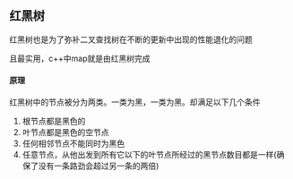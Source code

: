 ## 红黑树

红黑树也是为了弥补二叉查找树在不断的更新中出现的性能退化的问题

且最实用，c++中map就是由红黑树完成

#### 原理

红黑树中的节点被分为两类。一类为黑，一类为黑。却满足以下几个条件

1. 根节点都是黑色的
2. 叶节点都是黑色的空节点
3. 任何相邻节点不能同时为黑色
4. 任意节点，从他出发到所有它以下的叶节点所经过的黑节点数目都是一样(确保了没有一条路劲会超过另一条的两倍)